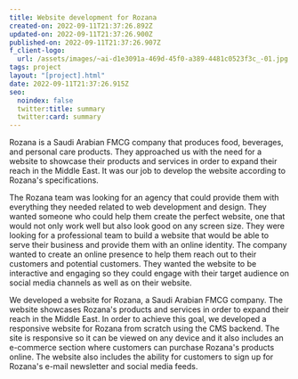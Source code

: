 ```yaml
---
title: Website development for Rozana
created-on: 2022-09-11T21:37:26.892Z
updated-on: 2022-09-11T21:37:26.900Z
published-on: 2022-09-11T21:37:26.907Z
f_client-logo:
  url: /assets/images/~ai-d1e3091a-469d-45f0-a389-4481c0523f3c_-01.jpg
tags: project
layout: "[project].html"
date: 2022-09-11T21:37:26.915Z
seo:
  noindex: false
  twitter:title: summary
  twitter:card: summary
---
```

Rozana is a Saudi Arabian FMCG company that produces food, beverages, and personal care products. They approached us with the need for a website to showcase their products and services in order to expand their reach in the Middle East. It was our job to develop the website according to Rozana's specifications.



The Rozana team was looking for an agency that could provide them with everything they needed related to web development and design. They wanted someone who could help them create the perfect website, one that would not only work well but also look good on any screen size. They were looking for a professional team to build a website that would be able to serve their business and provide them with an online identity. The company wanted to create an online presence to help them reach out to their customers and potential customers. They wanted the website to be interactive and engaging so they could engage with their target audience on social media channels as well as on their website.





We developed a website for Rozana, a Saudi Arabian FMCG company. The website showcases Rozana's products and services in order to expand their reach in the Middle East. In order to achieve this goal, we developed a responsive website for Rozana from scratch using the CMS backend. The site is responsive so it can be viewed on any device and it also includes an e-commerce section where customers can purchase Rozana's products online. The website also includes the ability for customers to sign up for Rozana's e-mail newsletter and social media feeds.